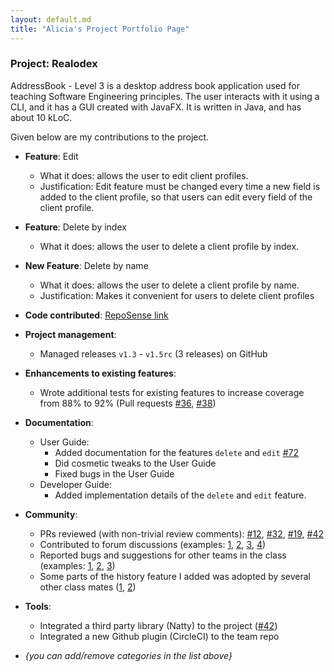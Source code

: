 ```yaml
---
layout: default.md
title: "Alicia's Project Portfolio Page"
---
```


### Project: Realodex

AddressBook - Level 3 is a desktop address book application used for teaching Software Engineering principles. The user interacts with it using a CLI, and it has a GUI created with JavaFX. It is written in Java, and has about 10 kLoC.

Given below are my contributions to the project.

* **Feature**: Edit
  * What it does: allows the user to edit client profiles.
  * Justification: Edit feature must be changed every time a new field is added to the client profile, so that users can edit every field of the client profile.
* **Feature**: Delete by index
  * What it does: allows the user to delete a client profile by index.
* **New Feature**: Delete by name
  * What it does: allows the user to delete a client profile by name.
  * Justification: Makes it convenient for users to delete client profiles
* **Code contributed**: [RepoSense link]()

* **Project management**:
  * Managed releases `v1.3` - `v1.5rc` (3 releases) on GitHub

* **Enhancements to existing features**:
  * Wrote additional tests for existing features to increase coverage from 88% to 92% (Pull requests [\#36](), [\#38]())

* **Documentation**:
  * User Guide:
    * Added documentation for the features `delete` and `edit` [\#72]()
    * Did cosmetic tweaks to the User Guide
    * Fixed bugs in the User Guide
  * Developer Guide:
    * Added implementation details of the `delete` and `edit` feature.

* **Community**:
  * PRs reviewed (with non-trivial review comments): [\#12](), [\#32](), [\#19](), [\#42]()
  * Contributed to forum discussions (examples: [1](), [2](), [3](), [4]())
  * Reported bugs and suggestions for other teams in the class (examples: [1](), [2](), [3]())
  * Some parts of the history feature I added was adopted by several other class mates ([1](), [2]())

* **Tools**:
  * Integrated a third party library (Natty) to the project ([\#42]())
  * Integrated a new Github plugin (CircleCI) to the team repo

* _{you can add/remove categories in the list above}_
